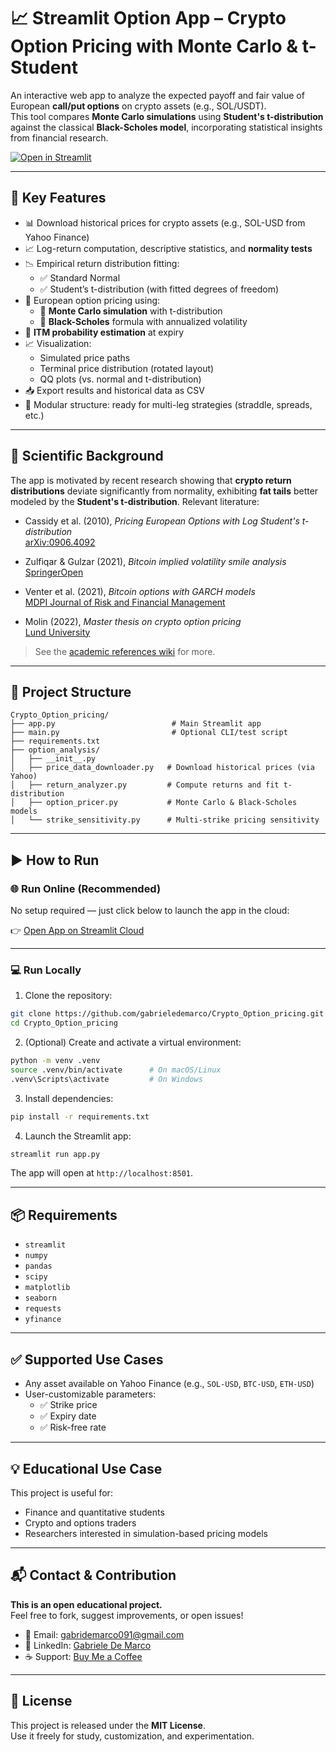 
# 📈 Streamlit Option App – Crypto Option Pricing with Monte Carlo & t-Student

An interactive web app to analyze the expected payoff and fair value of European **call/put options** on crypto assets (e.g., SOL/USDT).  
This tool compares **Monte Carlo simulations** using **Student's t-distribution** against the classical **Black-Scholes model**, incorporating statistical insights from financial research.

[![Open in Streamlit](https://static.streamlit.io/badges/streamlit_badge_black_white.svg)](https://cryptooptionpricing-ape8b4ed5j6co9f22nqc5g.streamlit.app/)

---

## 🚀 Key Features

- 📊 Download historical prices for crypto assets (e.g., SOL-USD from Yahoo Finance)
- 📈 Log-return computation, descriptive statistics, and **normality tests**
- 📉 Empirical return distribution fitting:
  - ✅ Standard Normal
  - ✅ Student’s t-distribution (with fitted degrees of freedom)
- 🧠 European option pricing using:
  - 🎲 **Monte Carlo simulation** with t-distribution
  - 📘 **Black-Scholes** formula with annualized volatility
- 📌 **ITM probability estimation** at expiry
- 📈 Visualization:
  - Simulated price paths
  - Terminal price distribution (rotated layout)
  - QQ plots (vs. normal and t-distribution)
- 📥 Export results and historical data as CSV
- 🧪 Modular structure: ready for multi-leg strategies (straddle, spreads, etc.)

---

## 🧠 Scientific Background

The app is motivated by recent research showing that **crypto return distributions** deviate significantly from normality, exhibiting **fat tails** better modeled by the **Student's t-distribution**. Relevant literature:

- Cassidy et al. (2010), *Pricing European Options with Log Student's t-distribution*  
  [arXiv:0906.4092](https://arxiv.org/abs/0906.4092)

- Zulfiqar & Gulzar (2021), *Bitcoin implied volatility smile analysis*  
  [SpringerOpen](https://jfin-swufe.springeropen.com/articles/10.1186/s40854-021-00280-y)

- Venter et al. (2021), *Bitcoin options with GARCH models*  
  [MDPI Journal of Risk and Financial Management](https://www.mdpi.com/1911-8074/14/6/261)

- Molin (2022), *Master thesis on crypto option pricing*  
  [Lund University](https://lup.lub.lu.se/student-papers/search/publication/9091224)

> See the [academic references wiki](https://github.com/gabrieledemarco/Crypto_Option_pricing/wiki/Academic-References) for more.

---

## 🧩 Project Structure

```
Crypto_Option_pricing/
├── app.py                          # Main Streamlit app
├── main.py                         # Optional CLI/test script
├── requirements.txt
├── option_analysis/
│   ├── __init__.py
│   ├── price_data_downloader.py   # Download historical prices (via Yahoo)
│   ├── return_analyzer.py         # Compute returns and fit t-distribution
│   ├── option_pricer.py           # Monte Carlo & Black-Scholes models
│   └── strike_sensitivity.py      # Multi-strike pricing sensitivity
```

---

## ▶️ How to Run

### 🌐 Run Online (Recommended)

No setup required — just click below to launch the app in the cloud:

👉 [Open App on Streamlit Cloud](https://cryptooptionpricing-ape8b4ed5j6co9f22nqc5g.streamlit.app/)

---

### 💻 Run Locally

1. Clone the repository:

```bash
git clone https://github.com/gabrieledemarco/Crypto_Option_pricing.git
cd Crypto_Option_pricing
```

2. (Optional) Create and activate a virtual environment:

```bash
python -m venv .venv
source .venv/bin/activate      # On macOS/Linux
.venv\Scripts\activate         # On Windows
```

3. Install dependencies:

```bash
pip install -r requirements.txt
```

4. Launch the Streamlit app:

```bash
streamlit run app.py
```

The app will open at `http://localhost:8501`.

---

## 📦 Requirements

- `streamlit`
- `numpy`
- `pandas`
- `scipy`
- `matplotlib`
- `seaborn`
- `requests`
- `yfinance`

---

## ✅ Supported Use Cases

- Any asset available on Yahoo Finance (e.g., `SOL-USD`, `BTC-USD`, `ETH-USD`)
- User-customizable parameters:
  - ✅ Strike price
  - ✅ Expiry date
  - ✅ Risk-free rate

---

## 💡 Educational Use Case

This project is useful for:

- Finance and quantitative students
- Crypto and options traders
- Researchers interested in simulation-based pricing models

---

## 📬 Contact & Contribution

**This is an open educational project.**  
Feel free to fork, suggest improvements, or open issues!

- 📧 Email: [gabridemarco091@gmail.com](mailto:gabridemarco091@gmail.com)  
- 💼 LinkedIn: [Gabriele De Marco](https://www.linkedin.com/in/gabriele-de-marco-17a02ba7/)  
- ☕ Support: [Buy Me a Coffee](https://www.buymeacoffee.com/Gabridemarco95)

---

## 🧠 License

This project is released under the **MIT License**.  
Use it freely for study, customization, and experimentation.
